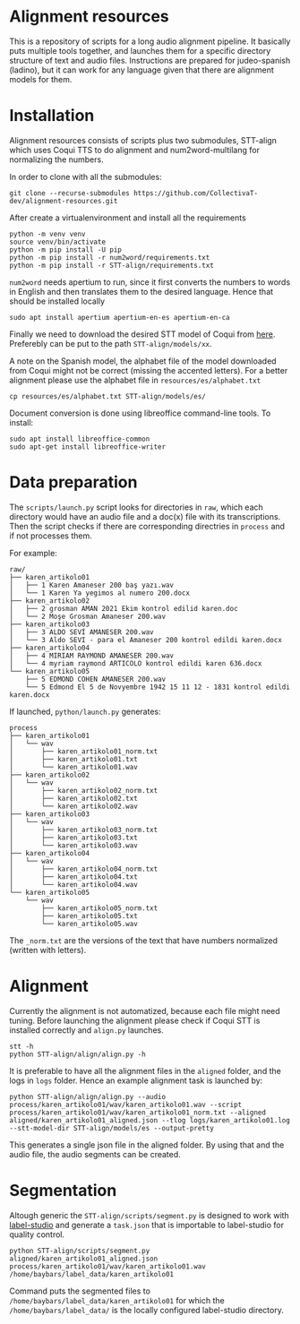 # Alignment resources
This is a repository of scripts for a long audio alignment pipeline. It
basically puts multiple tools together, and launches them for a specific
directory structure of text and audio files. Instructions are prepared for
judeo-spanish (ladino), but it can work for any language given that there are
alignment models for them.

# Installation
Alignment resources consists of scripts plus two submodules, STT-align which
uses Coqui TTS to do alignment and num2word-multilang for normalizing the
numbers. 

In order to clone with all the submodules:
```
git clone --recurse-submodules https://github.com/CollectivaT-dev/alignment-resources.git
```

After create a virtualenvironment and install all the requirements
```
python -m venv venv
source venv/bin/activate
python -m pip install -U pip
python -m pip install -r num2word/requirements.txt
python -m pip install -r STT-align/requirements.txt
```

`num2word` needs apertium to run, since it first converts the numbers to words
in English and then translates them to the desired language. Hence that should
be installed locally

```
sudo apt install apertium apertium-en-es apertium-en-ca
```

Finally we need to download the desired STT model of Coqui from
[here](https://coqui.ai/models). Preferebly can be put to the path
`STT-align/models/xx`.

A note on the Spanish model, the alphabet file of the model downloaded from
Coqui might not be correct (missing the accented letters). For a better
alignment please use the alphabet file in `resources/es/alphabet.txt`

```
cp resources/es/alphabet.txt STT-align/models/es/
```

Document conversion is done using libreoffice command-line tools. To install:

```
sudo apt install libreoffice-common
sudo apt-get install libreoffice-writer
```

# Data preparation
The `scripts/launch.py` script looks for directories in `raw`, which each
directory would have an audio file and a doc(x) file with its transcriptions.
Then the script checks if there are corresponding directries in `process` and
if not processes them. 

For example:
```
raw/
├── karen_artikolo01
│   ├── 1 Karen Amaneser 200 baş yazı.wav
│   └── 1 Karen Ya yegimos al numero 200.docx
├── karen_artikolo02
│   ├── 2 grosman AMAN 2021 Ekim kontrol edilid karen.doc
│   └── 2 Moşe Grosman Amaneser 200.wav
├── karen_artikolo03
│   ├── 3 ALDO SEVİ AMANESER 200.wav
│   └── 3 Aldo SEVI - para el Amaneser 200 kontrol edildi karen.docx
├── karen_artikolo04
│   ├── 4 MIRIAM RAYMOND AMANESER 200.wav
│   └── 4 myriam raymond ARTICOLO kontrol edildi karen 636.docx
└── karen_artikolo05
    ├── 5 EDMOND COHEN AMANESER 200.wav
    └── 5 Edmond El 5 de Novyembre 1942 15 11 12 - 1831 kontrol edildi karen.docx
```

If launched, `python/launch.py` generates:
```
process
├── karen_artikolo01
│   └── wav
│       ├── karen_artikolo01_norm.txt
│       ├── karen_artikolo01.txt
│       └── karen_artikolo01.wav
├── karen_artikolo02
│   └── wav
│       ├── karen_artikolo02_norm.txt
│       ├── karen_artikolo02.txt
│       └── karen_artikolo02.wav
├── karen_artikolo03
│   └── wav
│       ├── karen_artikolo03_norm.txt
│       ├── karen_artikolo03.txt
│       └── karen_artikolo03.wav
├── karen_artikolo04
│   └── wav
│       ├── karen_artikolo04_norm.txt
│       ├── karen_artikolo04.txt
│       └── karen_artikolo04.wav
└── karen_artikolo05
    └── wav
        ├── karen_artikolo05_norm.txt
        ├── karen_artikolo05.txt
        └── karen_artikolo05.wav
```
The `_norm.txt` are the versions of the text that have numbers normalized
(written with letters). 

# Alignment
Currently the alignment is not automatized, because each file might need
tuning. Before launching the alignment please check if Coqui STT is installed
correctly and `align.py` launches.

```
stt -h
python STT-align/align/align.py -h
```

It is preferable to have all the alignment files in the `aligned` folder, and the logs in `logs` folder. Hence an example alignment task is launched by:

```
python STT-align/align/align.py --audio process/karen_artikolo01/wav/karen_artikolo01.wav --script process/karen_artikolo01/wav/karen_artikolo01_norm.txt --aligned aligned/karen_artikolo01_aligned.json --tlog logs/karen_artikolo01.log --stt-model-dir STT-align/models/es --output-pretty
```

This generates a single json file in the aligned folder. By using that and the audio file, the audio segments can be created.

# Segmentation

Altough generic the `STT-align/scripts/segment.py` is designed to work with [label-studio](https://github.com/heartexlabs/label-studio) and generate a `task.json` that is importable to label-studio for quality control. 

```
python STT-align/scripts/segment.py aligned/karen_artikolo01_aligned.json process/karen_artikolo01/wav/karen_artikolo01.wav /home/baybars/label_data/karen_artikolo01
```
Command puts the segmented files to `/home/baybars/label_data/karen_artikolo01` for which the `/home/baybars/label_data/` is the locally configured label-studio directory. 

